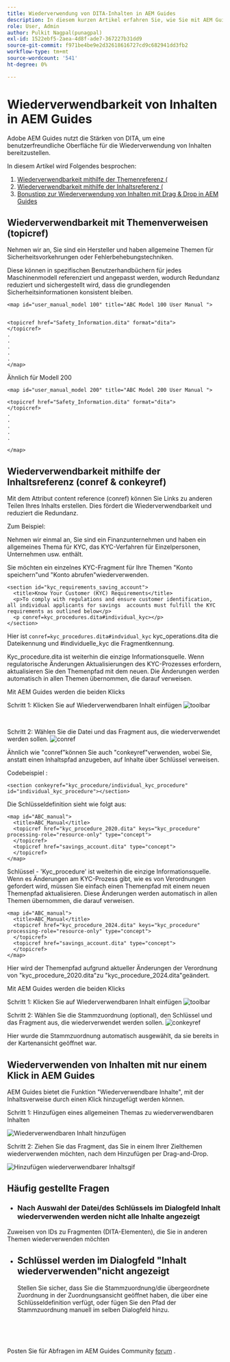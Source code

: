 ```yaml
---
title: Wiederverwendung von DITA-Inhalten in AEM Guides
description: In diesem kurzen Artikel erfahren Sie, wie Sie mit AEM Guides und DITA Zeit und Mühe sparen, wenn Sie die Wiederverwendbarkeit von Inhalten verwenden
role: User, Admin
author: Pulkit Nagpal(punagpal)
exl-id: 1522ebf5-2aea-4d8f-ade7-367227b31dd9
source-git-commit: f971be4be9e2d32618616727cd9c682941dd3fb2
workflow-type: tm+mt
source-wordcount: '541'
ht-degree: 0%

---
```


# Wiederverwendbarkeit von Inhalten in AEM Guides

Adobe AEM Guides nutzt die Stärken von DITA, um eine benutzerfreundliche Oberfläche für die Wiederverwendung von Inhalten bereitzustellen.

In diesem Artikel wird Folgendes besprochen:

1. [Wiederverwendbarkeit mithilfe der Themenreferenz (](#reusability-using-topic-referencestopicref)
2. [Wiederverwendbarkeit mithilfe der Inhaltsreferenz (](#reusability-using-content-reference-conref--conkeyref)
3. [Bonustipp zur Wiederverwendung von Inhalten mit Drag &amp; Drop in AEM Guides](#reuse-content-with-a-single-click-in-aem-guides)

## Wiederverwendbarkeit mit Themenverweisen (topicref)



Nehmen wir an, Sie sind ein Hersteller und haben allgemeine Themen für Sicherheitsvorkehrungen oder Fehlerbehebungstechniken.

Diese können in spezifischen Benutzerhandbüchern für jedes Maschinenmodell referenziert und angepasst werden, wodurch Redundanz reduziert und sichergestellt wird, dass die grundlegenden Sicherheitsinformationen konsistent bleiben.

```
<map id="user_manual_model 100" title="ABC Model 100 User Manual ">


<topicref href="Safety_Information.dita" format="dita">
</topicref>
.
.
.
.
.
</map>
```


Ähnlich für Modell 200

```
<map id="user_manual_model 200" title="ABC Model 200 User Manual ">

<topicref href="Safety_Information.dita" format="dita">
</topicref>
.
.
.
.
.
  
</map>
```

## Wiederverwendbarkeit mithilfe der Inhaltsreferenz (conref &amp; conkeyref)

Mit dem Attribut content reference (conref) können Sie Links zu anderen Teilen Ihres Inhalts erstellen. Dies fördert die Wiederverwendbarkeit und reduziert die Redundanz.

Zum Beispiel:

Nehmen wir einmal an, Sie sind ein Finanzunternehmen und haben ein allgemeines Thema für KYC, das KYC-Verfahren für Einzelpersonen, Unternehmen usw. enthält.

Sie möchten ein einzelnes KYC-Fragment für Ihre Themen &quot;Konto speichern&quot;und &quot;Konto abrufen&quot;wiederverwenden.

```
<section id="kyc_requirements_saving_account">
  <title>Know Your Customer (KYC) Requirements</title>
  <p>To comply with regulations and ensure customer identification, all individual applicants for savings  accounts must fulfill the KYC requirements as outlined below</p>
  <p conref=kyc_procedures.dita#individual_kyc></p>
</section>
```

Hier ist `conref=kyc_procedures.dita#indvidual_kyc` kyc_operations.dita die Dateikennung und #individuelle_kyc die Fragmentkennung.

Kyc_procedure.dita ist weiterhin die einzige Informationsquelle. Wenn regulatorische Änderungen Aktualisierungen des KYC-Prozesses erfordern, aktualisieren Sie den Themenpfad mit dem neuen. Die Änderungen werden automatisch in allen Themen übernommen, die darauf verweisen.

Mit AEM Guides werden die beiden Klicks

Schritt 1: Klicken Sie auf Wiederverwendbaren Inhalt einfügen
![toolbar](../../assets/publishing/content-reusability_image1.png)

<br>

Schritt 2: Wählen Sie die Datei und das Fragment aus, die wiederverwendet werden sollen.
![conref](../../assets/publishing/content-reusability_image2.png)

Ähnlich wie &quot;conref&quot;können Sie auch &quot;conkeyref&quot;verwenden, wobei Sie, anstatt einen Inhaltspfad anzugeben, auf Inhalte über Schlüssel verweisen.

Codebeispiel :

```
<section conkeyref="kyc_procedure/individual_kyc_procedure" id="individual_kyc_procedure"></section>
```

Die Schlüsseldefinition sieht wie folgt aus:

```
<map id="ABC_manual">
  <title>ABC_Manual</title>
  <topicref href="kyc_procedure_2020.dita" keys="kyc_procedure" processing-role="resource-only" type="concept">
  </topicref>
  <topicref href="savings_account.dita" type="concept">
  </topicref>
</map>
```

Schlüssel - &#39;Kyc_procedure&#39; ist weiterhin die einzige Informationsquelle. Wenn es Änderungen am KYC-Prozess gibt, wie es von Verordnungen gefordert wird, müssen Sie einfach einen Themenpfad mit einem neuen Themenpfad aktualisieren. Diese Änderungen werden automatisch in allen Themen übernommen, die darauf verweisen.

```
<map id="ABC_manual">
  <title>ABC_Manual</title>
  <topicref href="kyc_procedure_2024.dita" keys="kyc_procedure" processing-role="resource-only" type="concept">
  </topicref>
  <topicref href="savings_account.dita" type="concept">
  </topicref>
</map>
```

Hier wird der Themenpfad aufgrund aktueller Änderungen der Verordnung von &quot;kyc_procedure_2020.dita&quot;zu &quot;kyc_procedure_2024.dita&quot;geändert.

Mit AEM Guides werden die beiden Klicks

Schritt 1: Klicken Sie auf Wiederverwendbaren Inhalt einfügen
![toolbar](../../assets/publishing/content-reusability_image1.png)

Schritt 2: Wählen Sie die Stammzuordnung (optional), den Schlüssel und das Fragment aus, die wiederverwendet werden sollen.
![conkeyref](../../assets/publishing/content-reusability_image3.png)

Hier wurde die Stammzuordnung automatisch ausgewählt, da sie bereits in der Kartenansicht geöffnet war.


## Wiederverwenden von Inhalten mit nur einem Klick in AEM Guides

AEM Guides bietet die Funktion &quot;Wiederverwendbare Inhalte&quot;, mit der Inhaltsverweise durch einen Klick hinzugefügt werden können.

Schritt 1: Hinzufügen eines allgemeinen Themas zu wiederverwendbaren Inhalten

![Wiederverwendbaren Inhalt hinzufügen](../../assets/publishing/content-reusability_image4.png)

Schritt 2: Ziehen Sie das Fragment, das Sie in einem Ihrer Zielthemen wiederverwenden möchten, nach dem Hinzufügen per Drag-and-Drop.

![Hinzufügen wiederverwendbarer Inhaltsgif](../../assets/publishing/content-reusability_image5.gif)



## Häufig gestellte Fragen

- ### Nach Auswahl der Datei/des Schlüssels im Dialogfeld Inhalt wiederverwenden werden nicht alle Inhalte angezeigt

Zuweisen von IDs zu Fragmenten (DITA-Elementen), die Sie in anderen Themen wiederverwenden möchten

- ## Schlüssel werden im Dialogfeld &quot;Inhalt wiederverwenden&quot;nicht angezeigt

  Stellen Sie sicher, dass Sie die Stammzuordnung/die übergeordnete Zuordnung in der Zuordnungsansicht geöffnet haben, die über eine Schlüsseldefinition verfügt, oder fügen Sie den Pfad der Stammzuordnung manuell im selben Dialogfeld hinzu.


<br>
<br>
<br>


Posten Sie für Abfragen im AEM Guides Community [forum](https://experienceleaguecommunities.adobe.com/t5/experience-manager-guides/ct-p/aem-xml-documentation) .
